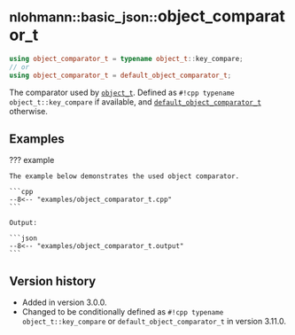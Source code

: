 # <small>nlohmann::basic_json::</small>object_comparator_t

```cpp
using object_comparator_t = typename object_t::key_compare;
// or
using object_comparator_t = default_object_comparator_t;
```

The comparator used by [`object_t`](object_t.md). Defined as `#!cpp typename object_t::key_compare` if available,
and [`default_object_comparator_t`](default_object_comparator_t.md) otherwise.

## Examples

??? example

    The example below demonstrates the used object comparator.

    ```cpp
    --8<-- "examples/object_comparator_t.cpp"
    ```
    
    Output:
    
    ```json
    --8<-- "examples/object_comparator_t.output"
    ```

## Version history

- Added in version 3.0.0.
- Changed to be conditionally defined as `#!cpp typename object_t::key_compare` or `default_object_comparator_t` in
  version 3.11.0.
